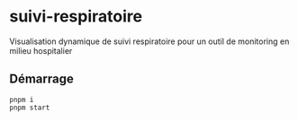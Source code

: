 # suivi-respiratoire
Visualisation dynamique de suivi respiratoire pour un outil de monitoring en milieu hospitalier

## Démarrage

``` shell
pnpm i
pnpm start
```


